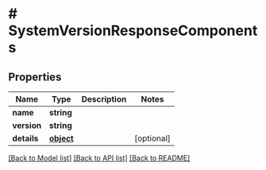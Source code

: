 # # SystemVersionResponseComponents

## Properties

Name | Type | Description | Notes
------------ | ------------- | ------------- | -------------
**name** | **string** |  | 
**version** | **string** |  | 
**details** | [**object**](.md) |  | [optional] 

[[Back to Model list]](../../README.md#documentation-for-models) [[Back to API list]](../../README.md#documentation-for-api-endpoints) [[Back to README]](../../README.md)


